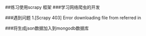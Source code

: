 ##练习使用scrapy 框架
###学习网络爬虫的开发

###遇到问题 
1.[Scrapy 403] Error downloading file from referred in <None>

###将生成json数据加入到mongodb数据库


    
